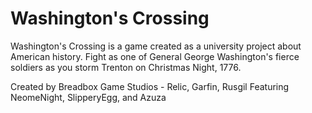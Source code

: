 # Washington's Crossing
Washington's Crossing is a game created as a university project about American history. Fight as one of General George Washington's fierce soldiers as you storm Trenton on Christmas Night, 1776. 

Created by Breadbox Game Studios - Relic, Garfin, Rusgil
Featuring NeomeNight, SlipperyEgg, and Azuza 
